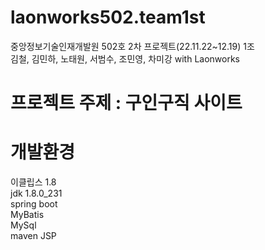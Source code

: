 # laonworks502.team1st
중앙정보기술인재개발원 502호 2차 프로젝트(22.11.22~12.19) 1조  
김철, 김민하, 노태원, 서범수, 조민영, 차미강 with Laonworks

# 프로젝트 주제 : 구인구직 사이트

# 개발환경
이클립스 1.8  
jdk 1.8.0_231  
spring boot  
MyBatis  
MySql  
maven
JSP
